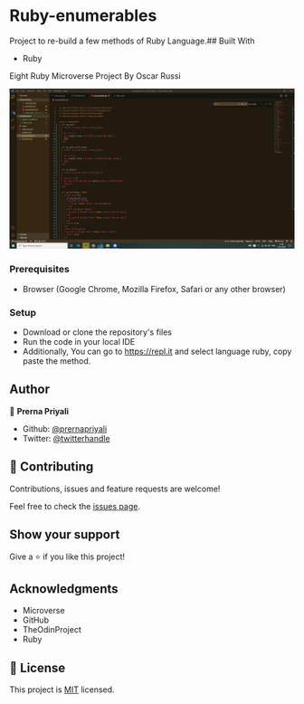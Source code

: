 # Ruby-enumerables
Project to re-build a few methods of Ruby Language.## Built With

- Ruby

Eight Ruby Microverse Project By Oscar Russi

![screenshot](./screenshot.png)


### Prerequisites

- Browser (Google Chrome, Mozilla Firefox, Safari or any other browser)

### Setup

- Download or clone the repository's files
- Run the code in your local IDE
- Additionally, You can go to https://repl.it and select language ruby, copy paste the method.

## Author

👤 **Prerna Priyali**

- Github: [@prernapriyali](https://github.com/prernapriyali)
- Twitter: [@twitterhandle](https://twitter.com/prerna96440861)


## 🤝 Contributing

Contributions, issues and feature requests are welcome!

Feel free to check the [issues page](https://github.com/prernapriyali/enumerables/issues).

## Show your support

Give a ⭐️ if you like this project!

## Acknowledgments

- Microverse
- GitHub
- TheOdinProject
- Ruby

## 📝 License

This project is [MIT](LICENSE) licensed.
